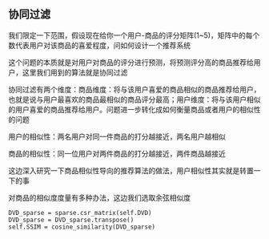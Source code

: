 ## 协同过滤

我们限定一下范围，假设现在给你一个用户-商品的评分矩阵(1~5)，矩阵中的每个数代表用户对该商品的喜爱程度，问如何设计一个推荐系统

这个问题的本质就是对用户对商品的评分进行预测，将预测评分高的商品推荐给用户，这里我们用到的算法就是协同过滤

协同过滤有两个维度：商品维度：将与该用户喜爱的商品相似的商品推荐给用户，也就是说与用户最喜欢的商品最相似的商品评分最高；用户维度：将与该用户相似的用户喜爱的商品推荐给用户。问题进一步转化成如何衡量商品或者用户的相似性的问题

用户的相似性：两名用户对同一件商品的打分越接近，两名用户越相似

商品的相似性：同一位用户对两件商品的打分越接近，两件商品越接近

这边深入研究一下商品相似性导向的推荐算法的做法，用户相似性其实就是转置一下的事

对商品的相似度度量有多种办法，这边我们选取余弦相似度



```
DVD_sparse = sparse.csr_matrix(self.DVD)
DVD_sparse = DVD_sparse.transpose()
self.SSIM = cosine_similarity(DVD_sparse)
```





